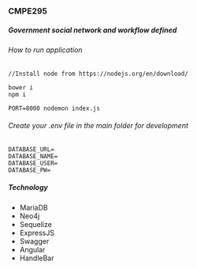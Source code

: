 ### CMPE295

##### Government social network and workflow defined

###### How to run application

```
//Install node from https://nodejs.org/en/download/

bower i
npm i

PORT=8000 nodemon index.js

```


###### Create your .env file in the main folder for development

```
DATABASE_URL=
DATABASE_NAME=
DATABASE_USER=
DATABASE_PW=
```

##### Technology

* MariaDB
* Neo4j
* Sequelize
* ExpressJS
* Swagger
* Angular
* HandleBar
